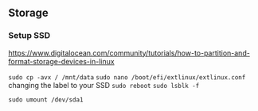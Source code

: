 ## Storage

### Setup SSD

https://www.digitalocean.com/community/tutorials/how-to-partition-and-format-storage-devices-in-linux

`sudo cp -avx / /mnt/data`
`sudo nano /boot/efi/extlinux/extlinux.conf`
changing the label to your SSD
`sudo reboot`
`sudo lsblk -f`

`sudo umount /dev/sda1`
